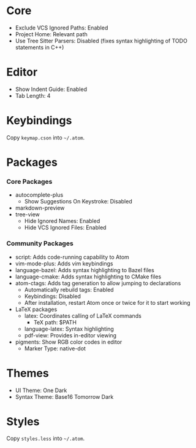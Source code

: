 # Core
* Exclude VCS Ignored Paths: Enabled
* Project Home: Relevant path
* Use Tree Sitter Parsers: Disabled (fixes syntax highlighting of TODO
    statements in C++)

# Editor
* Show Indent Guide: Enabled
* Tab Length: 4

# Keybindings
Copy `keymap.cson` into `~/.atom`.

# Packages

### Core Packages
* autocomplete-plus
    * Show Suggestions On Keystroke: Disabled
* markdown-preview
* tree-view
    * Hide Ignored Names: Enabled
    * Hide VCS Ignored Files: Enabled

### Community Packages
* script: Adds code-running capability to Atom
* vim-mode-plus: Adds vim keybindings
* language-bazel: Adds syntax highlighting to Bazel files
* language-cmake: Adds syntax highlighting to CMake files
* atom-ctags: Adds tag generation to allow jumping to declarations
    * Automatically rebuild tags: Enabled
    * Keybindings: Disabled
    * After installation, restart Atom once or twice for it to start working
* LaTeX packages
    * latex: Coordinates calling of LaTeX commands
        * TeX path: $PATH
    * language-latex: Syntax highlighting
    * pdf-view: Provides in-editor viewing
* pigments: Show RGB color codes in editor
    * Marker Type: native-dot

# Themes
* UI Theme: One Dark
* Syntax Theme: Base16 Tomorrow Dark

# Styles
Copy `styles.less` into `~/.atom`.
